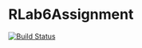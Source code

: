 # RLab6Assignment
[![Build Status](https://travis-ci.org/shvardhan1994/RLab6Assignment.svg?branch=master)](https://travis-ci.org/shvardhan1994/RLab6Assignment)
